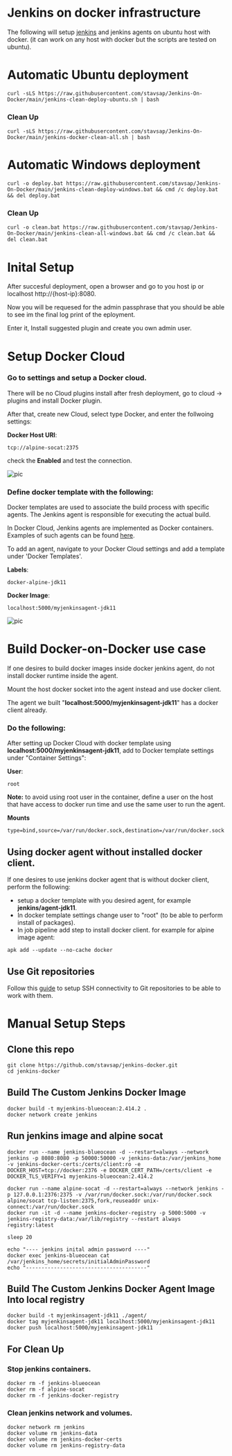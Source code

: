 # Jenkins on docker infrastructure

The following will setup [jenkins](https://www.jenkins.io/) and jenkins agents on ubuntu host with docker. (it can work on any host with docker but the scripts are tested on ubuntu).

# Automatic Ubuntu deployment

``` shell
curl -sLS https://raw.githubusercontent.com/stavsap/Jenkins-On-Docker/main/jenkins-clean-deploy-ubuntu.sh | bash
```

### Clean Up

``` shell
curl -sLS https://raw.githubusercontent.com/stavsap/Jenkins-On-Docker/main/jenkins-docker-clean-all.sh | bash
```

# Automatic Windows deployment

``` shell
curl -o deploy.bat https://raw.githubusercontent.com/stavsap/Jenkins-On-Docker/main/jenkins-clean-deploy-windows.bat && cmd /c deploy.bat && del deploy.bat
```

### Clean Up

``` shell
curl -o clean.bat https://raw.githubusercontent.com/stavsap/Jenkins-On-Docker/main/jenkins-clean-all-windows.bat && cmd /c clean.bat && del clean.bat
```


# Inital Setup

After succesful deployment, open a browser and go to you host ip or localhost http://{host-ip}:8080.

Now you will be requesed for the admin passphrase that you should be able to see im the final log print of the eployment.

Enter it, Install suggested plugin and create you own admin user.

# Setup Docker Cloud

### Go to settings and setup a Docker cloud.

There will be no Cloud plugins install after fresh deployment, go to cloud -> plugins and install Docker plugin.

After that, create new Cloud, select type Docker, and enter the follwoing settings:

**Docker Host URI**:

``` shell
tcp://alpine-socat:2375
```

check the **Enabled** and test the connection.

![pic](.meta/cloud-setup.png)

### Define docker template with the following:

Docker templates are used to associate the build process with specific agents. The Jenkins agent is responsible for executing the actual build.

In Docker Cloud, Jenkins agents are implemented as Docker containers. Examples of such agents can be found [here](/agent).

To add an agent, navigate to your Docker Cloud settings and add a template under 'Docker Templates'.

**Labels**:

``` shell
docker-alpine-jdk11
```

**Docker Image**:

``` shell
localhost:5000/myjenkinsagent-jdk11
```

![pic](.meta/docker-template-setup.png)

# Build Docker-on-Docker use case

If one desires to build docker images inside docker jenkins agent, do not install docker runtime inside the agent.

Mount the host docker socket into the agent instead and use docker client.

The agent we built "**localhost:5000/myjenkinsagent-jdk11**" has a docker client already.

### Do the following:

After setting up Docker Cloud with docker template using **localhost:5000/myjenkinsagent-jdk11**, add to Docker template settings under "Container Settings":

**User**:

``` shell
root
```
**Note:** to avoid using root user in the container, define a user on the host that have access to docker run time and use the same user to run the agent.

**Mounts**

``` shell
type=bind,source=/var/run/docker.sock,destination=/var/run/docker.sock
```

## Using docker agent without installed docker client.

If one desires to use jenkins docker agent that is without docker client, perform the following:

- setup a docker template with you desired agent, for example **jenkins/agent-jdk11**.
- In docker template settings change user to "root" (to be able to perform install of packages).
- In job pipeline add step to install docker client. for example for alpine image agent:

``` shell
apk add --update --no-cache docker
```

## Use Git repositories

Follow this [guide](https://dev.to/behainguyen/cicd-06-jenkins-accessing-private-github-repos-using-ssh-keys-313b) to setup SSH connectivity to Git repositories to be able to work with them.

# Manual Setup Steps

## Clone this repo 

``` shell
git clone https://github.com/stavsap/jenkins-docker.git
cd jenkins-docker
``` 

## Build The Custom Jenkins Docker Image

``` shell
docker build -t myjenkins-blueocean:2.414.2 .
docker network create jenkins
```

## Run jenkins image and alpine socat

``` shell
docker run --name jenkins-blueocean -d --restart=always --network jenkins -p 8080:8080 -p 50000:50000 -v jenkins-data:/var/jenkins_home -v jenkins-docker-certs:/certs/client:ro -e DOCKER_HOST=tcp://docker:2376 -e DOCKER_CERT_PATH=/certs/client -e DOCKER_TLS_VERIFY=1 myjenkins-blueocean:2.414.2

docker run --name alpine-socat -d --restart=always --network jenkins -p 127.0.0.1:2376:2375 -v /var/run/docker.sock:/var/run/docker.sock alpine/socat tcp-listen:2375,fork,reuseaddr unix-connect:/var/run/docker.sock
docker run -it -d --name jenkins-docker-registry -p 5000:5000 -v jenkins-registry-data:/var/lib/registry --restart always registry:latest

sleep 20

echo "---- jenkins inital admin password ----"
docker exec jenkins-blueocean cat /var/jenkins_home/secrets/initialAdminPassword
echo "---------------------------------------"
```

## Build The Custom Jenkins Docker Agent Image Into local registry

``` shell
docker build -t myjenkinsagent-jdk11 ./agent/
docker tag myjenkinsagent-jdk11 localhost:5000/myjenkinsagent-jdk11
docker push localhost:5000/myjenkinsagent-jdk11
```
## For Clean Up

### Stop jenkins containers.

``` shell
docker rm -f jenkins-blueocean
docker rm -f alpine-socat
docker rm -f jenkins-docker-registry
```

### Clean jenkins network and volumes.

``` shell
docker network rm jenkins
docker volume rm jenkins-data
docker volume rm jenkins-docker-certs
docker volume rm jenkins-registry-data
```

